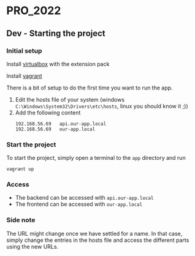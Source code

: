 # PRO_2022

## Dev - Starting the project

### Initial setup
Install [virtualbox](https://www.virtualbox.org/wiki/Downloads) with the extension pack

Install [vagrant](https://www.vagrantup.com/downloads)

There is a bit of setup to do the first time you want to run the app.
1. Edit the hosts file of your system (windows `C:\Windows\System32\Drivers\etc\hosts`, linux you should know it ;))
1. Add the following content
   ```
   192.168.56.69   api.our-app.local
   192.168.56.69   our-app.local
   ```

### Start the project
To start the project, simply open a terminal to the `app` directory and run

```shell
vagrant up
```

### Access
- The backend can be accessed with `api.our-app.local`
- The frontend can be accessed with `our-app.local`

### Side note
The URL might change once we have settled for a name. In that case, simply change the entries in the hosts file and access the different parts using the new URLs.